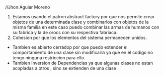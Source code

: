 //Jhon Aguiar Moreno
1. Estamos usando el patron abstract factory por que nos permite crear objetos de una determinada clase y combinarlos con objetos de la misma familia en este caso puedo combinar las armas de humanos con su fabrica y la de orocs con su respectiva fabriaca.
2. Cohesion por que los elementos del sistema permanecen unidos.
- Tambien es abierto cerradop por que puedo extender el comportamiento de una clase sin modificarla ya que en el codigo no tengo ninguna restriccion para ello.
- Tambien Inversion de Dependencias ya que algunas clases no estan acopladas a otros , sino se extienden de una clase

